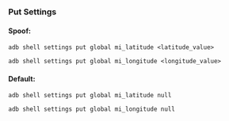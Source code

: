### Put Settings

#### Spoof:
```
adb shell settings put global mi_latitude <latitude_value>
```
```
adb shell settings put global mi_longitude <longitude_value>
```

#### Default:
```
adb shell settings put global mi_latitude null
```
```
adb shell settings put global mi_longitude null
```
